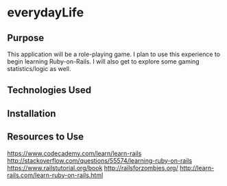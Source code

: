 # everydayLife

<h2>Purpose</h2>

This application will be a role-playing game.  I plan to use this experience to begin learning Ruby-on-Rails.  I will also get to explore some gaming statistics/logic as well.

<h2>Technologies Used</h2>



<h2>Installation</h2>



<h2>Resources to Use</h2>

https://www.codecademy.com/learn/learn-rails
http://stackoverflow.com/questions/55574/learning-ruby-on-rails
https://www.railstutorial.org/book
http://railsforzombies.org/
http://learn-rails.com/learn-ruby-on-rails.html

